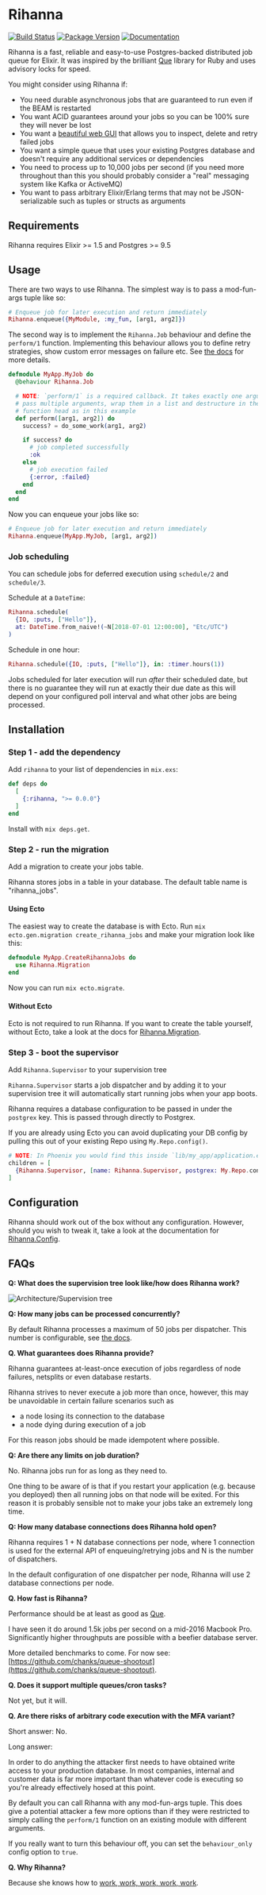 # Rihanna

[![Build Status](https://travis-ci.org/samphilipd/rihanna.svg?branch=master)](https://travis-ci.org/samphilipd/rihanna)
[![Package Version](https://img.shields.io/hexpm/v/rihanna.svg)](https://hex.pm/packages/rihanna)
[![Documentation](https://img.shields.io/badge/docs-latest-blue.svg)](https://hexdocs.pm/rihanna/)

Rihanna is a fast, reliable and easy-to-use Postgres-backed distributed job queue for Elixir. It was inspired by the brilliant [Que](https://github.com/chanks/que) library for Ruby and uses advisory locks for speed.

You might consider using Rihanna if:

- You need durable asynchronous jobs that are guaranteed to run even if the BEAM is restarted
- You want ACID guarantees around your jobs so you can be 100% sure they will never be lost
- You want a [beautiful web GUI](https://github.com/samphilipd/rihanna_ui) that allows you to inspect, delete and retry failed jobs
- You want a simple queue that uses your existing Postgres database and doesn't require any additional services or dependencies
- You need to process up to 10,000 jobs per second (if you need more throughout than this you should probably consider a "real" messaging system like Kafka or ActiveMQ)
- You want to pass arbitrary Elixir/Erlang terms that may not be JSON-serializable such as tuples or structs as arguments

## Requirements

Rihanna requires Elixir >= 1.5 and Postgres >= 9.5

## Usage

There are two ways to use Rihanna. The simplest way is to pass a mod-fun-args tuple like so:

```elixir
# Enqueue job for later execution and return immediately
Rihanna.enqueue({MyModule, :my_fun, [arg1, arg2]})
```

The second way is to implement the `Rihanna.Job` behaviour and define the `perform/1` function. Implementing this behaviour allows you to define retry strategies, show custom error messages on failure etc. See [the docs](https://hexdocs.pm/rihanna/Rihanna.Job.html) for more details.

```elixir
defmodule MyApp.MyJob do
  @behaviour Rihanna.Job

  # NOTE: `perform/1` is a required callback. It takes exactly one argument. To
  # pass multiple arguments, wrap them in a list and destructure in the
  # function head as in this example
  def perform([arg1, arg2]) do
    success? = do_some_work(arg1, arg2)

    if success? do
      # job completed successfully
      :ok
    else
      # job execution failed
      {:error, :failed}
    end
  end
end
```

Now you can enqueue your jobs like so:

```elixir
# Enqueue job for later execution and return immediately
Rihanna.enqueue(MyApp.MyJob, [arg1, arg2])
```

### Job scheduling

You can schedule jobs for deferred execution using `schedule/2` and `schedule/3`.

Schedule at a `DateTime`:

```elixir
Rihanna.schedule(
  {IO, :puts, ["Hello"]},
  at: DateTime.from_naive!(~N[2018-07-01 12:00:00], "Etc/UTC")
)
```

Schedule in one hour:

```elixir
Rihanna.schedule({IO, :puts, ["Hello"]}, in: :timer.hours(1))
```

Jobs scheduled for later execution will run _after_ their scheduled date, but there is no guarantee they will run at exactly their due date as this will depend on your configured poll interval and what other jobs are being processed.

## Installation

### Step 1 - add the dependency

Add `rihanna` to your list of dependencies in `mix.exs`:

```elixir
def deps do
  [
    {:rihanna, ">= 0.0.0"}
  ]
end
```

Install with `mix deps.get`.

### Step 2 - run the migration

Add a migration to create your jobs table.

Rihanna stores jobs in a table in your database. The default table name is "rihanna_jobs".

#### Using Ecto

The easiest way to create the database is with Ecto. Run `mix ecto.gen.migration create_rihanna_jobs` and make your migration look like this:

```elixir
defmodule MyApp.CreateRihannaJobs do
  use Rihanna.Migration
end
```

Now you can run `mix ecto.migrate`.

#### Without Ecto

Ecto is not required to run Rihanna. If you want to create the table yourself, without Ecto, take a look at the docs for [Rihanna.Migration](https://hexdocs.pm/rihanna/Rihanna.Migration.html#content).

### Step 3 - boot the supervisor

Add `Rihanna.Supervisor` to your supervision tree

`Rihanna.Supervisor` starts a job dispatcher and by adding it to your supervision tree it will automatically start running jobs when your app boots.

Rihanna requires a database configuration to be passed in under the `postgrex` key. This is passed through directly to Postgrex.

If you are already using Ecto you can avoid duplicating your DB config by pulling this out of your existing Repo using `My.Repo.config()`.

```elixir
# NOTE: In Phoenix you would find this inside `lib/my_app/application.ex`
children = [
  {Rihanna.Supervisor, [name: Rihanna.Supervisor, postgrex: My.Repo.config()]}
]
```

## Configuration

Rihanna should work out of the box without any configuration. However, should you
wish to tweak it, take a look at the documentation for [Rihanna.Config](https://hexdocs.pm/rihanna/Rihanna.Config.html).

## FAQs

**Q: What does the supervision tree look like/how does Rihanna work?**

![Architecture/Supervision tree](docs/architecture.png?raw=true "Rihanna supervision tree")

**Q: How many jobs can be processed concurrently?**

By default Rihanna processes a maximum of 50 jobs per dispatcher. This number is configurable, see [the docs](https://hexdocs.pm/rihanna/0.5.2/Rihanna.Config.html#dispatcher_max_concurrency/0).

**Q. What guarantees does Rihanna provide?**

Rihanna guarantees at-least-once execution of jobs regardless of node failures, netsplits or even database restarts.

Rihanna strives to never execute a job more than once, however, this may be unavoidable in certain failure scenarios such as

- a node losing its connection to the database
- a node dying during execution of a job

For this reason jobs should be made idempotent where possible.

**Q: Are there any limits on job duration?**

No. Rihanna jobs run for as long as they need to.

One thing to be aware of is that if you restart your application (e.g. because you deployed) then all running jobs on that node will be exited. For this reason it is probably sensible not to make your jobs take an extremely long time.

**Q: How many database connections does Rihanna hold open?**

Rihanna requires 1 + N database connections per node, where 1 connection is used
for the external API of enqueuing/retrying jobs and N is the number of
dispatchers.

In the default configuration of one dispatcher per node, Rihanna will use 2
database connections per node.

**Q. How fast is Rihanna?**

Performance should be at least as good as [Que](https://github.com/chanks/que).

I have seen it do around 1.5k jobs per second on a mid-2016 Macbook Pro. Significantly higher throughputs are possible with a beefier database server.

More detailed benchmarks to come. For now see: [https://github.com/chanks/queue-shootout](https://github.com/chanks/queue-shootout).

**Q. Does it support multiple queues/cron tasks?**

Not yet, but it will.

**Q. Are there risks of arbitrary code execution with the MFA variant?**

Short answer: No.

Long answer:

In order to do anything the attacker first needs to have obtained write access to your production database. In most companies, internal and customer data is far more important than whatever code is executing so you're already effectively hosed at this point.

By default you can call Rihanna with any mod-fun-args tuple. This does give a potential attacker a few more options than if they were restricted to simply calling the `perform/1` function on an existing module with different arguments.

If you really want to turn this behaviour off, you can set the `behaviour_only` config option to `true`.

**Q. Why Rihanna?**

Because she knows how to [work, work, work, work, work](https://youtu.be/HL1UzIK-flA?t=18s).
